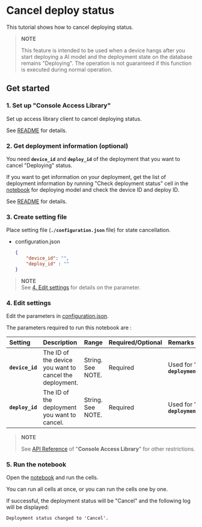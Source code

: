 # Cancel deploy status

This tutorial shows how to cancel deploying status.

> **NOTE**
>
> This feature is intended to be used when a device hangs after you start deploying a AI model and the deployment state on the database remains "Deploying".
> The operation is not guaranteed if this function is executed during normal operation.

## Get started
### 1. Set up "**Console Access Library**"
Set up access library client to cancel deploying status.

See [README](../../../../_common/set_up_console_client/README.md) for details.

### 2. Get deployment information (optional)
You need **`device_id`** and **`deploy_id`** of the deployment that you want to cancel "Deploying" status.

If you want to get information on your deployment, get the list of deployment information by running "Check deployment status" cell in the [notebook](../deploy_to_device/deploy_to_device.ipynb) for deploying model and check the device ID and deploy ID.

See [README](../deploy_to_device/README.md) for details.

### 3. Create setting file
Place setting file (**`./configuration.json`** file) for state cancellation. 
- configuration.json
    ```json
    {
        "device_id": "",
        "deploy_id" : ""
    }
    ```
> **NOTE**<br>
> See [4. Edit settings](#4-edit-settings) for details on the parameter.

### 4. Edit settings
Edit the parameters in [configuration.json](./configuration.json).

The parameters required to run this notebook are :

|Setting|Description|Range|Required/Optional|Remarks
|:--|:--|:--|:--|:--|
|**`device_id`**|The ID of the device you want to cancel the deployment.|String.<br>See NOTE.|Required|Used for "**Console Access Library**" API:<br>**`deployment.deployment.Deployment.cancel_deployment`**|
|**`deploy_id`**|The ID of the deployment you want to cancel.|String.<br>See NOTE.|Required|Used for "**Console Access Library**" API:<br>**`deployment.deployment.Deployment.cancel_deployment`**|

> **NOTE**
>
> See [API Reference](https://developer.aitrios.sony-semicon.com/development-guides/reference/api-references/) of "**Console Access Library**" for other restrictions.

### 5. Run the notebook
Open the [notebook](./cancel_deploy_state.ipynb) and run the cells.

You can run all cells at once, or you can run the cells one by one.

If successful, the deployment status will be "Cancel" and the following log will be displayed:

```
Deployment status changed to 'Cancel'.
```